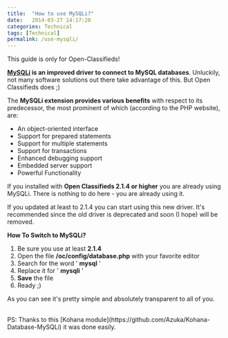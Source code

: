 ```yaml
---
title:  "How to use MySQLi?"
date:   2014-03-27 14:17:20
categories: Technical
tags: [Technical]
permalink: /use-mysqli/
---
```

<div class="alert alert-warning">
<strong><i class="glyphicon glyphicon-warning-sign"></i> </strong> This guide is only for Open-Classifieds!
</div>

**[MySQLi](https://en.wikipedia.org/wiki/MySQLi) is an improved driver to connect to MySQL databases**. Unluckily, not many software solutions out there take advantage of this. But Open Classifieds does ;)

The **MySQLi extension provides various benefits** with respect to its predecessor, the most prominent of which (according to the PHP website), are:

* An object-oriented interface
* Support for prepared statements
* Support for multiple statements
* Support for transactions
* Enhanced debugging support
* Embedded server support
* Powerful Functionality

If you installed with **Open Classifieds 2.1.4 or higher** you are already using MySQLi. There is nothing to do here - you are already using it.

If you updated at least to 2.1.4 you can start using this new driver. It's recommended since the old driver is deprecated and soon (I hope) will be removed.

**How To Switch to MySQLi?** 

1. Be sure you use at least **2.1.4** 
2. Open the file **/oc/config/database.php** with your favorite editor 
3. Search for the word ' **mysql** ' 
4. Replace it for ' **mysqli** ' 
5. **Save** the file 
6. Ready ;) 

As you can see it's pretty simple and absolutely transparent to all of you. 

<br>
PS: Thanks to this [Kohana module](https://github.com/Azuka/Kohana-Database-MySQLi) it was done easily.

